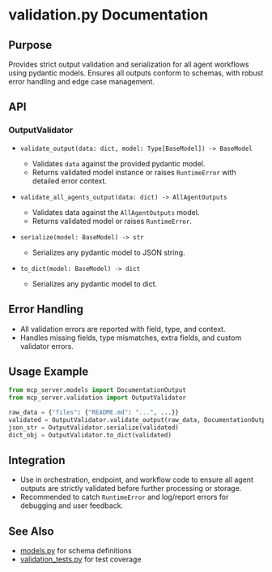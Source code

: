 # validation.py Documentation

## Purpose
Provides strict output validation and serialization for all agent workflows using pydantic models. Ensures all outputs conform to schemas, with robust error handling and edge case management.

## API

### OutputValidator

- `validate_output(data: dict, model: Type[BaseModel]) -> BaseModel`
  - Validates `data` against the provided pydantic model.
  - Returns validated model instance or raises `RuntimeError` with detailed error context.

- `validate_all_agents_output(data: dict) -> AllAgentOutputs`
  - Validates data against the `AllAgentOutputs` model.
  - Returns validated model or raises `RuntimeError`.

- `serialize(model: BaseModel) -> str`
  - Serializes any pydantic model to JSON string.

- `to_dict(model: BaseModel) -> dict`
  - Serializes any pydantic model to dict.

## Error Handling
- All validation errors are reported with field, type, and context.
- Handles missing fields, type mismatches, extra fields, and custom validator errors.

## Usage Example
```python
from mcp_server.models import DocumentationOutput
from mcp_server.validation import OutputValidator

raw_data = {"files": {"README.md": "...", ...}}
validated = OutputValidator.validate_output(raw_data, DocumentationOutput)
json_str = OutputValidator.serialize(validated)
dict_obj = OutputValidator.to_dict(validated)
```

## Integration
- Use in orchestration, endpoint, and workflow code to ensure all agent outputs are strictly validated before further processing or storage.
- Recommended to catch `RuntimeError` and log/report errors for debugging and user feedback.

## See Also
- [models.py](./models.py) for schema definitions
- [validation_tests.py](./validation_tests.py) for test coverage
